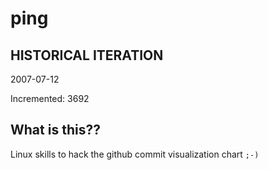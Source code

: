 # ping

## HISTORICAL ITERATION
2007-07-12

Incremented: 3692

## What is this?? 
Linux skills to hack the github commit visualization chart `;-)`
